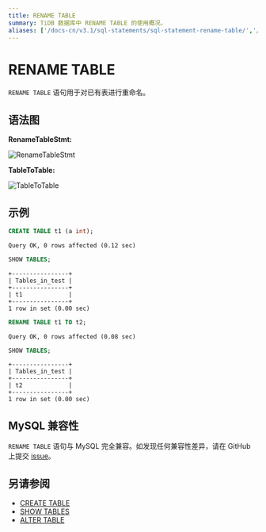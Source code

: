 ```yaml
---
title: RENAME TABLE
summary: TiDB 数据库中 RENAME TABLE 的使用概况。
aliases: ['/docs-cn/v3.1/sql-statements/sql-statement-rename-table/','/docs-cn/v3.1/reference/sql/statements/rename-table/']
---
```


# RENAME TABLE

`RENAME TABLE` 语句用于对已有表进行重命名。

## 语法图

**RenameTableStmt:**

![RenameTableStmt](https://download.pingcap.com/images/docs-cn/sqlgram/RenameTableStmt.png)

**TableToTable:**

![TableToTable](https://download.pingcap.com/images/docs-cn/sqlgram/TableToTable.png)

## 示例


```sql
CREATE TABLE t1 (a int);
```

```
Query OK, 0 rows affected (0.12 sec)
```


```sql
SHOW TABLES;
```

```
+----------------+
| Tables_in_test |
+----------------+
| t1             |
+----------------+
1 row in set (0.00 sec)
```


```sql
RENAME TABLE t1 TO t2;
```

```
Query OK, 0 rows affected (0.08 sec)
```


```sql
SHOW TABLES;
```

```
+----------------+
| Tables_in_test |
+----------------+
| t2             |
+----------------+
1 row in set (0.00 sec)
```

## MySQL 兼容性

`RENAME TABLE` 语句与 MySQL 完全兼容。如发现任何兼容性差异，请在 GitHub 上提交 [issue](https://github.com/pingcap/tidb/issues/new/choose)。

## 另请参阅

* [CREATE TABLE](/sql-statements/sql-statement-create-table.md)
* [SHOW TABLES](/sql-statements/sql-statement-show-tables.md)
* [ALTER TABLE](/sql-statements/sql-statement-alter-table.md)
